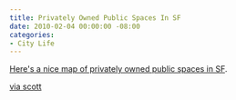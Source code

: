 ```yaml
---
title: Privately Owned Public Spaces In SF
date: 2010-02-04 00:00:00 -08:00
categories:
- City Life
---
```


<p><a href="http://strangemaps.wordpress.com/2010/01/28/441-sense-of-popos-secret-spaces-of-san-francisco/">Here's a nice map of privately owned public spaces in SF</a>. </p>

<p><a href="http://laughingsquid.com/">via scott</a></p>
